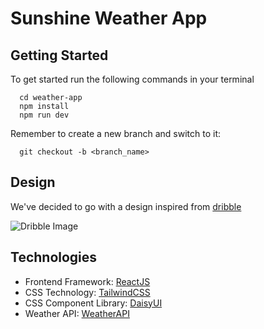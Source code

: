 # Sunshine Weather App

## Getting Started
To get started run the following commands in your terminal
```
  cd weather-app
  npm install
  npm run dev
```
Remember to create a new branch and switch to it:
```
  git checkout -b <branch_name>
```

## Design

We've decided to go with a design inspired from [dribble](https://dribbble.com/shots/19113627-Weather-Dashboard)

![Dribble Image](https://cdn.dribbble.com/userupload/3271870/file/original-3f89e8deb8210c932a7f6b9bb4989660.jpg?resize=1600x1200)

## Technologies

- Frontend Framework: [ReactJS](https://react.dev)
- CSS Technology: [TailwindCSS](https://tailwindcss.com)
- CSS Component Library: [DaisyUI](https://daisyui.com)
- Weather API: [WeatherAPI](https://www.weatherapi.com/)